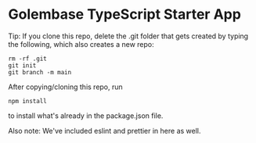 # Golembase TypeScript Starter App

Tip: If you clone this repo, delete the .git folder that gets created by typing the following, which also creates a new repo:

```
rm -rf .git
git init
git branch -m main
```

After copying/cloning this repo, run

```
npm install
```

to install what's already in the package.json file.

Also note: We've included eslint and prettier in here as well.

